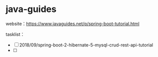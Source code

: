 # java-guides

website：https://www.javaguides.net/p/spring-boot-tutorial.html



tasklist：

- [ ] 2018/09/spring-boot-2-hibernate-5-mysql-crud-rest-api-tutorial
- [ ] 

